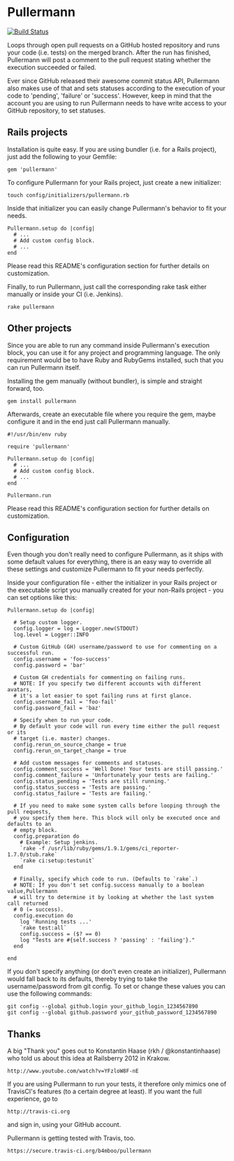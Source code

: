 Pullermann
==========
[![Build Status](https://secure.travis-ci.org/b4mboo/pullermann.png)](https://secure.travis-ci.org/b4mboo/pullermann)

Loops through open pull requests on a GitHub hosted repository and runs your code
(i.e. tests) on the merged branch. After the run has finished, Pullermann will
post a comment to the pull request stating whether the execution succeeded or failed.

Ever since GitHub released their awesome commit status API, Pullermann also makes use
of that and sets statuses according to the execution of your code to 'pending',
'failure' or 'success'.
However, keep in mind that the account you are using to run Pullermann needs to have
write access to your GitHub repository, to set statuses.


Rails projects
--------------

Installation is quite easy. If you are using bundler (i.e. for a Rails project),
just add the following to your Gemfile:

    gem 'pullermann'

To configure Pullermann for your Rails project, just create a new initializer:

    touch config/initializers/pullermann.rb

Inside that initializer you can easily change Pullermann's behavior to fit your needs.

    Pullermann.setup do |config|
      # ...
      # Add custom config block.
      # ...
    end

Please read this README's configuration section for further details on
customization.

Finally, to run Pullermann, just call the corresponding rake task either
manually or inside your CI (i.e. Jenkins).

    rake pullermann


Other projects
--------------

Since you are able to run any command inside Pullermann's execution block,
you can use it for any project and programming language. The only requirement
would be to have Ruby and RubyGems installed, such that you can run Pullermann
itself.

Installing the gem manually (without bundler), is simple and straight forward, too.

    gem install pullermann

Afterwards, create an executable file where you require the gem, maybe configure
it and in the end just call Pullermann manually.

    #!/usr/bin/env ruby

    require 'pullermann'

    Pullermann.setup do |config|
      # ...
      # Add custom config block.
      # ...
    end

    Pullermann.run

Please read this README's configuration section for further details on
customization.


Configuration
-------------

Even though you don't really need to configure Pullermann, as it ships with some
default values for everything, there is an easy way to override all these settings
and customize Pullermann to fit your needs perfectly.

Inside your configuration file - either the initializer in your Rails project or the
executable script you manually created for your non-Rails project - you can set
options like this:

    Pullermann.setup do |config|

      # Setup custom logger.
      config.logger = log = Logger.new(STDOUT)
      log.level = Logger::INFO

      # Custom GitHub (GH) username/password to use for commenting on a successful run.
      config.username = 'foo-success'
      config.password = 'bar'

      # Custom GH credentials for commenting on failing runs.
      # NOTE: If you specify two different accounts with different avatars,
      # it's a lot easier to spot failing runs at first glance.
      config.username_fail = 'foo-fail'
      config.password_fail = 'baz'

      # Specify when to run your code.
      # By default your code will run every time either the pull request or its
      # target (i.e. master) changes.
      config.rerun_on_source_change = true
      config.rerun_on_target_change = true

      # Add custom messages for comments and statuses.
      config.comment_success = 'Well Done! Your tests are still passing.'
      config.comment_failure = 'Unfortunately your tests are failing.'
      config.status_pending = 'Tests are still running.'
      config.status_success = 'Tests are passing.'
      config.status_failure = 'Tests are failing.'

      # If you need to make some system calls before looping through the pull requests,
      # you specify them here. This block will only be executed once and defaults to an
      # empty block.
      config.preparation do
        # Example: Setup jenkins.
        `rake -f /usr/lib/ruby/gems/1.9.1/gems/ci_reporter-1.7.0/stub.rake`
        `rake ci:setup:testunit`
      end

      # Finally, specify which code to run. (Defaults to `rake`.)
      # NOTE: If you don't set config.success manually to a boolean value,Pullermann
      # will try to determine it by looking at whether the last system call returned
      # 0 (= success).
      config.execution do
        log 'Running tests ...'
        `rake test:all`
        config.success = ($? == 0)
        log "Tests are #{self.success ? 'passing' : 'failing'}."
      end

    end

If you don't specify anything (or don't even create an initializer), Pullermann
would fall back to its defaults, thereby trying to take the username/password
from git config. To set or change these values you can use the following
commands:

    git config --global github.login your_github_login_1234567890
    git config --global github.password your_github_password_1234567890


Thanks
------

A big "Thank you" goes out to Konstantin Haase (rkh / @konstantinhaase) who
told us about this idea at Railsberry 2012 in Krakow.

    http://www.youtube.com/watch?v=YFzloW8F-nE

If you are using Pullermann to run your tests, it therefore only mimics one of
TravisCI's features (to a certain degree at least). If you want the full
experience, go to

    http://travis-ci.org

and sign in, using your GitHub account.

Pullermann is getting tested with Travis, too.

    https://secure.travis-ci.org/b4mboo/pullermann


